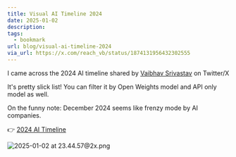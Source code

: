 ```yaml
---
title: Visual AI Timeline 2024
date: 2025-01-02
description: 
tags:
  - bookmark
url: blog/visual-ai-timeline-2024
via_url: https://x.com/reach_vb/status/1874131956432302555
---
```

I came across the 2024 AI timeline shared by [Vaibhav Srivastav](https://x.com/reach_vb) on Twitter/X

It's pretty slick list! You can filter it by Open Weights model and API only model as well. 

On the funny note: December 2024 seems like frenzy mode by AI companies.

👉 [2024 AI Timeline](https://huggingface.co/spaces/reach-vb/2024-ai-timeline)

![2025-01-02 at 23.44.57@2x.png](https://images.nesin.io/qblog/AIEngineerGuide/images/2025-01/2025-01-02-at-23.44.57-at-2x.png)